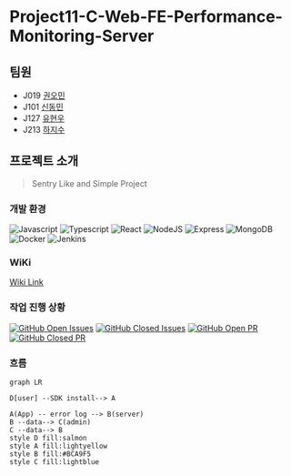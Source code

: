 # Project11-C-Web-FE-Performance-Monitoring-Server

## 팀원

- J019 [권오민](https://github.com/ohmink)
- J101 [신동민](https://github.com/NukeStorm)
- J127 [유현우](https://github.com/puba5)
- J213 [하지수](https://github.com/JeesooHaa)

## 프로젝트 소개

> Sentry Like and Simple Project

### 개발 환경

![Javascript](https://img.shields.io/badge/JavaScript-ES6+-yellow?logo=javascript)
![Typescript](https://img.shields.io/badge/TypeScript-1.1-white?logo=typescript)
![React](https://img.shields.io/badge/React-1.1-9cf?logo=react)
![NodeJS](https://img.shields.io/badge/Node.js-v12.18.3-green?logo=node.js)
![Express](https://img.shields.io/badge/Express-v12.18.3-red?logo=Express)
![MongoDB](https://img.shields.io/badge/MongoDB-2.1-darkgreen?logo=MongoDB)
![Docker](https://img.shields.io/badge/Docker-v12.18.3-blue?logo=docker)
![Jenkins](https://img.shields.io/badge/Jenkins-v12.18.3-red?logo=Jenkins)

### WiKi

[Wiki Link](https://github.com/boostcamp-2020/Project11-C-Web-FE-Performance-Monitoring-Server/wiki)

### 작업 진행 상황

[![GitHub Open Issues](https://img.shields.io/github/issues-raw/boostcamp-2020/Project11-C-Web-FE-Performance-Monitoring-Server?color=green)](https://github.com/boostcamp-2020/Project11-C-Web-FE-Performance-Monitoring-Server)
[![GitHub Closed Issues](https://img.shields.io/github/issues-closed-raw/boostcamp-2020/Project11-C-Web-FE-Performance-Monitoring-Server?color=red)](https://github.com/boostcamp-2020/IssueTracker-2/issues)
[![GitHub Open PR](https://img.shields.io/github/issues-pr-raw/boostcamp-2020/Project11-C-Web-FE-Performance-Monitoring-Server?color=green)](https://github.com/boostcamp-2020/IssueTracker-2/issues)
[![GitHub Closed PR](https://img.shields.io/github/issues-pr-closed-raw/boostcamp-2020/Project11-C-Web-FE-Performance-Monitoring-Server?color=red)](https://github.com/boostcamp-2020/IssueTracker-2/issues)

### 흐름

```mermaid
graph LR

D[user] --SDK install--> A

A(App) -- error log --> B(server)
B --data--> C(admin)
C --data--> B
style D fill:salmon
style A fill:lightyellow
style B fill:#BCA9F5
style C fill:lightblue
```
